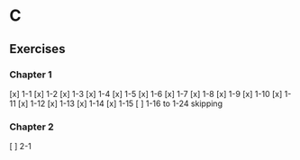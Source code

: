 # C

## Exercises

### Chapter 1

[x] 1-1
[x] 1-2
[x] 1-3
[x] 1-4
[x] 1-5
[x] 1-6
[x] 1-7
[x] 1-8
[x] 1-9
[x] 1-10
[x] 1-11
[x] 1-12
[x] 1-13
[x] 1-14
[x] 1-15
[ ] 1-16 to 1-24 skipping 

### Chapter 2

[ ] 2-1


